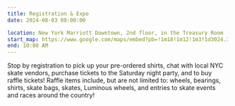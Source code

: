 ```yaml
---
title: Registration & Expo
date: 2024-08-03 08:00:00

location: New York Marriott Downtown, 2nd floor, in the Treasury Room
start_map: https://www.google.com/maps/embed?pb=!1m18!1m12!1m3!1d3024.385716093497!2d-74.01706112379928!3d40.70952463776697!2m3!1f0!2f0!3f0!3m2!1i1024!2i768!4f13.1!3m3!1m2!1s0x89c25a1090488a95%3A0xb7522984917c278f!2sNew%20York%20Marriott%20Downtown!5e0!3m2!1sen!2sus!4v1715270006659!5m2!1sen!2sus
end: 10:00 AM
---
```


Stop by registration to pick up your pre-ordered shirts, chat with local NYC skate vendors, purchase tickets to the Saturday night party, and to buy raffle tickets! Raffle items include, but are not limited to: wheels, bearings, shirts, skate bags, skates, Luminous wheels, and entries to skate events and races around the country!
